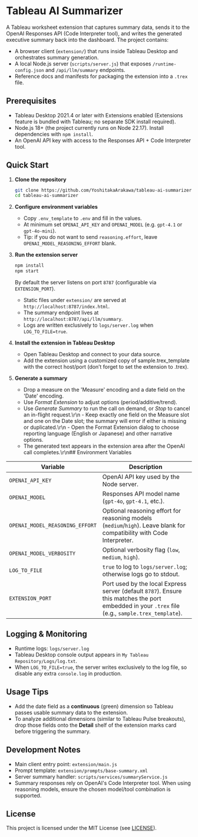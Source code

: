 # Tableau AI Summarizer

A Tableau worksheet extension that captures summary data, sends it to the OpenAI Responses API (Code Interpreter tool), and writes the generated executive summary back into the dashboard. The project contains:

- A browser client (`extension/`) that runs inside Tableau Desktop and orchestrates summary generation.
- A local Node.js server (`scripts/server.js`) that exposes `/runtime-config.json` and `/api/llm/summary` endpoints.
- Reference docs and manifests for packaging the extension into a `.trex` file.

## Prerequisites

- Tableau Desktop 2021.4 or later with Extensions enabled (Extensions feature is bundled with Tableau; no separate SDK install required).
- Node.js 18+ (the project currently runs on Node 22.17). Install dependencies with `npm install`.
- An OpenAI API key with access to the Responses API + Code Interpreter tool.

## Quick Start

1. **Clone the repository**
   ```bash
   git clone https://github.com/YoshitakaArakawa/tableau-ai-summarizer
   cd tableau-ai-summarizer
   ```

2. **Configure environment variables**
   - Copy `.env_template` to `.env` and fill in the values.
   - At minimum set `OPENAI_API_KEY` and `OPENAI_MODEL` (e.g. `gpt-4.1` or `gpt-4o-mini`).
   - Tip: if you do not want to send `reasoning.effort`, leave `OPENAI_MODEL_REASONING_EFFORT` blank.

3. **Run the extension server**
   ```bash
   npm install
   npm start
   ```
   By default the server listens on port `8787` (configurable via `EXTENSION_PORT`).
   - Static files under `extension/` are served at `http://localhost:8787/index.html`.
   - The summary endpoint lives at `http://localhost:8787/api/llm/summary`.
   - Logs are written exclusively to `logs/server.log` when `LOG_TO_FILE=true`.

4. **Install the extension in Tableau Desktop**
   - Open Tableau Desktop and connect to your data source.
   - Add the extension using a customized copy of sample.trex_template with the correct host/port (don’t forget to set the extension to .trex).

5. **Generate a summary**
   - Drop a measure on the 'Measure' encoding and a date field on the 'Date' encoding.
   - Use *Format Extension* to adjust options (period/additive/trend).
   - Use *Generate Summary* to run the call on demand, or *Stop* to cancel an in-flight request.\r\n   - Keep exactly one field on the Measure slot and one on the Date slot; the summary will error if either is missing or duplicated.\r\n   - Open the Format Extension dialog to choose reporting language (English or Japanese) and other narrative options.
   - The generated text appears in the extension area after the OpenAI call completes.\r\n## Environment Variables

| Variable | Description |
| --- | --- |
| `OPENAI_API_KEY` | OpenAI API key used by the Node server. |
| `OPENAI_MODEL` | Responses API model name (`gpt-4o`, `gpt-4.1`, etc.). |
| `OPENAI_MODEL_REASONING_EFFORT` | Optional reasoning effort for reasoning models (`medium`/`high`). Leave blank for compatibility with Code Interpreter. |
| `OPENAI_MODEL_VERBOSITY` | Optional verbosity flag (`low`, `medium`, `high`). |
| `LOG_TO_FILE` | `true` to log to `logs/server.log`; otherwise logs go to stdout. |
| `EXTENSION_PORT` | Port used by the local Express server (default `8787`). Ensure this matches the port embedded in your `.trex` file (e.g., `sample.trex_template`). |

## Logging & Monitoring

- Runtime logs: `logs/server.log`
- Tableau Desktop console output appears in `My Tableau Repository/Logs/log.txt`.
- When `LOG_TO_FILE=true`, the server writes exclusively to the log file, so disable any extra `console.log` in production.

## Usage Tips

- Add the date field as a **continuous** (green) dimension so Tableau passes usable summary data to the extension.
- To analyze additional dimensions (similar to Tableau Pulse breakouts), drop those fields onto the **Detail** shelf of the extension marks card before triggering the summary.

## Development Notes

- Main client entry point: `extension/main.js`
- Prompt template: `extension/prompts/base-summary.xml`
- Server summary handler: `scripts/services/summaryService.js`
- Summary responses rely on OpenAI's Code Interpreter tool. When using reasoning models, ensure the chosen model/tool combination is supported.

## License

This project is licensed under the MIT License (see [LICENSE](./LICENSE)).







